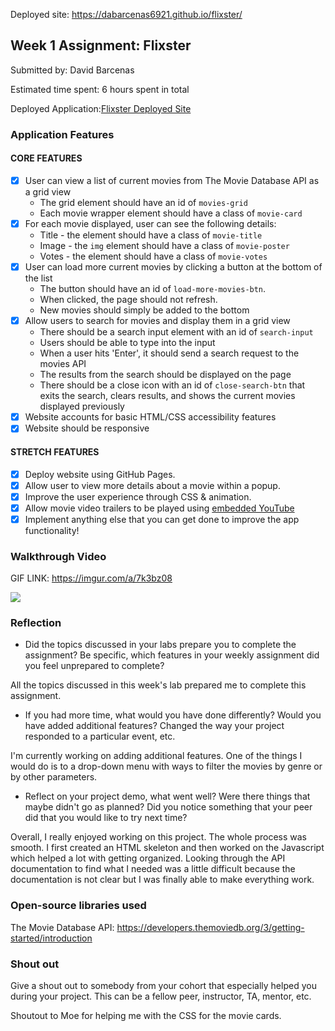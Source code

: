 Deployed site: https://dabarcenas6921.github.io/flixster/

## Week 1 Assignment: Flixster

Submitted by: David Barcenas

Estimated time spent: 6 hours spent in total

Deployed Application:[Flixster Deployed Site](https://dabarcenas6921.github.io/flixster/)

### Application Features

#### CORE FEATURES

- [x] User can view a list of current movies from The Movie Database API as a grid view
  - The grid element should have an id of `movies-grid`
  - Each movie wrapper element should have a class of `movie-card`
- [x] For each movie displayed, user can see the following details:
  - Title - the element should have a class of `movie-title`
  - Image - the `img` element should have a class of `movie-poster`
  - Votes - the element should have a class of `movie-votes`
- [x] User can load more current movies by clicking a button at the bottom of the list
  - The button should have an id of `load-more-movies-btn`.
  - When clicked, the page should not refresh.
  - New movies should simply be added to the bottom
- [x] Allow users to search for movies and display them in a grid view
  - There should be a search input element with an id of `search-input`
  - Users should be able to type into the input
  - When a user hits 'Enter', it should send a search request to the movies API
  - The results from the search should be displayed on the page
  - There should be a close icon with an id of `close-search-btn` that exits the search, clears results, and shows the current movies displayed previously
- [x] Website accounts for basic HTML/CSS accessibility features
- [x] Website should be responsive

#### STRETCH FEATURES

- [x] Deploy website using GitHub Pages. 
- [x] Allow user to view more details about a movie within a popup.
- [x] Improve the user experience through CSS & animation.
- [x] Allow movie video trailers to be played using [embedded YouTube](https://support.google.com/youtube/answer/171780?hl=en)
- [x] Implement anything else that you can get done to improve the app functionality!

### Walkthrough Video

GIF LINK: https://imgur.com/a/7k3bz08

![](https://imgur.com/a/7k3bz08)

### Reflection

* Did the topics discussed in your labs prepare you to complete the assignment? Be specific, which features in your weekly assignment did you feel unprepared to complete?

All the topics discussed in this week's lab prepared me to complete this assignment.

* If you had more time, what would you have done differently? Would you have added additional features? Changed the way your project responded to a particular event, etc.
  
I'm currently working on adding additional features. One of the things I would do is to a drop-down menu with ways to filter the movies by genre or by other parameters.

* Reflect on your project demo, what went well? Were there things that maybe didn't go as planned? Did you notice something that your peer did that you would like to try next time?

Overall, I really enjoyed working on this project. The whole process was smooth. I first created an HTML skeleton and then worked on the Javascript which helped a lot with getting organized. Looking through the API documentation to find what I needed was a little difficult because the documentation is not clear but I was finally able to make everything work.

### Open-source libraries used

The Movie Database API: https://developers.themoviedb.org/3/getting-started/introduction

### Shout out

Give a shout out to somebody from your cohort that especially helped you during your project. This can be a fellow peer, instructor, TA, mentor, etc.

Shoutout to Moe for helping me with the CSS for the movie cards.
